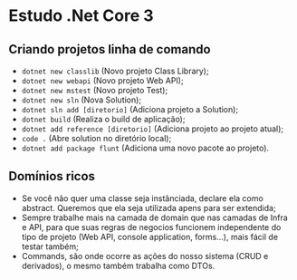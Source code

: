 # Estudo .Net Core 3
## Criando projetos linha de comando
 - `dotnet new classlib` (Novo projeto Class Library);
 - `dotnet new webapi` (Novo projeto Web API);
 - `dotnet new mstest` (Novo projeto Test);
 - `dotnet new sln` (Nova Solution);
 - `dotnet sln add [diretorio]` (Adiciona projeto a Solution);
 - `dotnet build` (Realiza o build de aplicação);
 - `dotnet add reference [diretorio]` (Adiciona projeto ao projeto atual);
 - `code .` (Abre solution no diretório local);
 - `dotnet add package flunt` (Adiciona uma novo pacote ao projeto).

## Domínios ricos
 - Se você não quer uma classe seja instânciada, declare ela como abstract. Queremos que ela seja utilizada apens para ser extendida;
 - Sempre trabalhe mais na camada de domain que nas camadas de Infra e API, para que suas regras de negocios funcionem independente do tipo de projeto (Web API, console application, forms...), mais fácil de testar também;
 - Commands, são onde ocorre as ações do nosso sistema (CRUD e derivados), o mesmo também trabalha como DTOs.